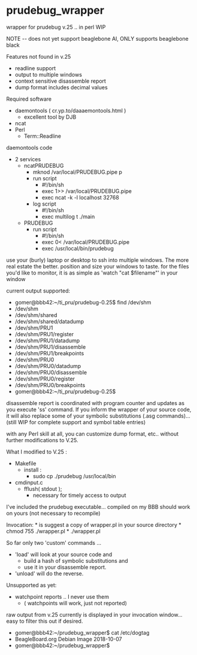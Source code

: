# prudebug_wrapper
wrapper for prudebug v.25 .. in perl WIP

NOTE -- does not yet support beaglebone AI, ONLY supports beaglebone black

Features not found in v.25
*	readline support
*	output to multiple windows
*	context sensitive disassemble report
*	dump format includes decimal values

Required software
*	daemontools ( cr.yp.to/daaaemontools.html ) 
	*	excellent tool by DJB
*	ncat
*	Perl
	*	Term::Readline

	
daemontools code
*	2 services
	*	ncatPRUDEBUG
		*	mknod /var/local/PRUDEBUG.pipe p
		*	run script
			*	#!/bin/sh
			*	exec 1>> /var/local/PRUDEBUG.pipe
			*	exec ncat -k -l localhost 32768
		*	log script
			*	#!/bin/sh
			*	exec multilog t ./main
	*	PRUDEBUG
		*	run script
			*	#!/bin/sh
			*	exec 0< /var/local/PRUDEBUG.pipe
			*	exec /usr/local/bin/prudebug


use your (burly) laptop or desktop to ssh into multiple windows.
The more real estate the better.  position and size your windows to taste. 
for the files you'd like to monitor, it is as simple as 'watch "cat $filename"' in your window

current output supported:
*	gomer@bbb42:~/ti_pru/prudebug-0.25$ find /dev/shm
*	/dev/shm
*	/dev/shm/shared
*	/dev/shm/shared/datadump
*	/dev/shm/PRU1
*	/dev/shm/PRU1/register
*	/dev/shm/PRU1/datadump
*	/dev/shm/PRU1/disassemble
*	/dev/shm/PRU1/breakpoints
*	/dev/shm/PRU0
*	/dev/shm/PRU0/datadump
*	/dev/shm/PRU0/disassemble
*	/dev/shm/PRU0/register
*	/dev/shm/PRU0/breakpoints
*	gomer@bbb42:~/ti_pru/prudebug-0.25$ 

disassemble report is coordinated with program counter and updates as you execute 'ss' command.  If you inform the wrapper of your source code, it will also
replace some of your symbolic substitutions (.asg commands)... (still WIP for 
complete support and symbol table entries)

with any Perl skill at all, you can customize dump format, etc..  without
further modifications to V.25.

What I modified to V.25 :
*	Makefile
	*	install :
		*	sudo cp ./prudebug /usr/local/bin
*	cmdinput.c
	*	fflush( stdout );
		* necessary for timely access to output

I've included the prudebug executable... 
	compiled on my BBB should work on yours (not necessary to recompile)

Invocation:
	* is suggest a copy of wrapper.pl in your source directory
	* chmod 755 ./wrapper.pl
	* ./wrapper.pl

So far only two 'custom' commands ... 
*	'load' will look at your source code and
	*	build a hash of symbolic substitutions and 
	*	use it in your disassemble report.
*	'unload' will do the reverse.


Unsupported as yet:
*	watchpoint reports ..  I never use them
	*	( watchpoints will work, just not reported)

raw output from v.25 currently is displayed in your invocation window...
	easy to filter this out if desired.

*	gomer@bbb42:~/prudebug_wrapper$ cat /etc/dogtag
*	BeagleBoard.org Debian Image 2018-10-07
*	gomer@bbb42:~/prudebug_wrapper$ 

